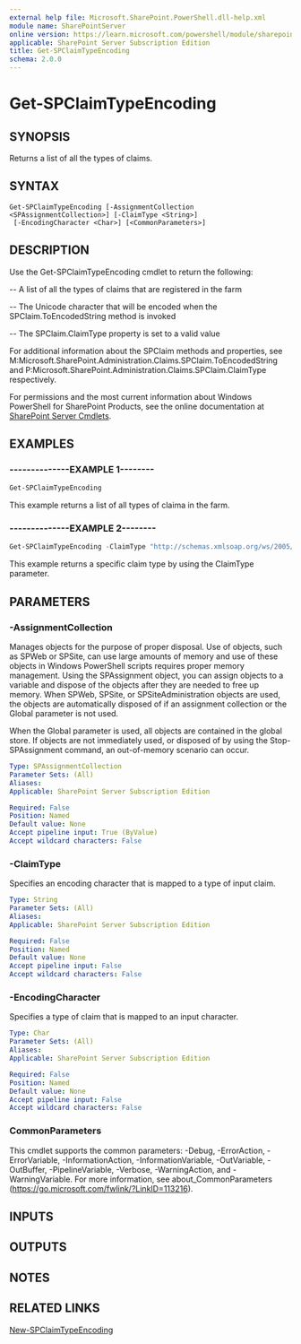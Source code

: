 ```yaml
---
external help file: Microsoft.SharePoint.PowerShell.dll-help.xml
module name: SharePointServer
online version: https://learn.microsoft.com/powershell/module/sharepoint-server/get-spclaimtypeencoding
applicable: SharePoint Server Subscription Edition
title: Get-SPClaimTypeEncoding
schema: 2.0.0
---
```


# Get-SPClaimTypeEncoding

## SYNOPSIS

Returns a list of all the types of claims.

## SYNTAX

```
Get-SPClaimTypeEncoding [-AssignmentCollection <SPAssignmentCollection>] [-ClaimType <String>]
 [-EncodingCharacter <Char>] [<CommonParameters>]
```

## DESCRIPTION

Use the Get-SPClaimTypeEncoding cmdlet to return the following:


-- A list of all the types of claims that are registered in the farm

-- The Unicode character that will be encoded when the SPClaim.ToEncodedString method is invoked

-- The SPClaim.ClaimType property is set to a valid value


For additional information about the SPClaim methods and properties, see M:Microsoft.SharePoint.Administration.Claims.SPClaim.ToEncodedString and P:Microsoft.SharePoint.Administration.Claims.SPClaim.ClaimType respectively.

For permissions and the most current information about Windows PowerShell for SharePoint Products, see the online documentation at [SharePoint Server Cmdlets](https://learn.microsoft.com/powershell/sharepoint/sharepoint-server/sharepoint-server-cmdlets).


## EXAMPLES

### --------------EXAMPLE 1-------- 
```powershell
Get-SPClaimTypeEncoding
```

This example returns a list of all types of claima in the farm.

### --------------EXAMPLE 2-------- 
```powershell
Get-SPClaimTypeEncoding -ClaimType "http://schemas.xmlsoap.org/ws/2005/05/identity/claims/country"
```

This example returns a specific claim type by using the ClaimType parameter.

## PARAMETERS

### -AssignmentCollection
Manages objects for the purpose of proper disposal. Use of objects, such as SPWeb or SPSite, can use large amounts of memory and use of these objects in Windows PowerShell scripts requires proper memory management. Using the SPAssignment object, you can assign objects to a variable and dispose of the objects after they are needed to free up memory. When SPWeb, SPSite, or SPSiteAdministration objects are used, the objects are automatically disposed of if an assignment collection or the Global parameter is not used.

When the Global parameter is used, all objects are contained in the global store. If objects are not immediately used, or disposed of by using the Stop-SPAssignment command, an out-of-memory scenario can occur.

```yaml
Type: SPAssignmentCollection
Parameter Sets: (All)
Aliases: 
Applicable: SharePoint Server Subscription Edition

Required: False
Position: Named
Default value: None
Accept pipeline input: True (ByValue)
Accept wildcard characters: False
```

### -ClaimType
Specifies an encoding character that is mapped to a type of input claim.

```yaml
Type: String
Parameter Sets: (All)
Aliases: 
Applicable: SharePoint Server Subscription Edition

Required: False
Position: Named
Default value: None
Accept pipeline input: False
Accept wildcard characters: False
```

### -EncodingCharacter
Specifies a type of claim that is mapped to an input character.

```yaml
Type: Char
Parameter Sets: (All)
Aliases: 
Applicable: SharePoint Server Subscription Edition

Required: False
Position: Named
Default value: None
Accept pipeline input: False
Accept wildcard characters: False
```

### CommonParameters
This cmdlet supports the common parameters: -Debug, -ErrorAction, -ErrorVariable, -InformationAction, -InformationVariable, -OutVariable, -OutBuffer, -PipelineVariable, -Verbose, -WarningAction, and -WarningVariable. For more information, see about_CommonParameters (https://go.microsoft.com/fwlink/?LinkID=113216).

## INPUTS

## OUTPUTS

## NOTES

## RELATED LINKS

[New-SPClaimTypeEncoding](New-SPClaimTypeEncoding.md)
